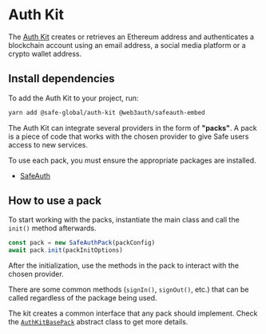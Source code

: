 # Auth Kit

The [Auth Kit](https://github.com/safe-global/safe-core-sdk/tree/main/packages/auth-kit) creates or retrieves an Ethereum address and authenticates a blockchain account using an email address, a social media platform or a crypto wallet address.

## Install dependencies

To add the Auth Kit to your project, run:

```bash
yarn add @safe-global/auth-kit @web3auth/safeauth-embed
```

The Auth Kit can integrate several providers in the form of **"packs"**. A pack is a piece of code that works with the chosen provider to give Safe users access to new services.

To use each pack, you must ensure the appropriate packages are installed.

- [SafeAuth](./SafeAuthPack.md#install)

## How to use a pack

To start working with the packs, instantiate the main class and call the `init()` method afterwards.

```typescript
const pack = new SafeAuthPack(packConfig)
await pack.init(packInitOptions)
```

After the initialization, use the methods in the pack to interact with the chosen provider.

There are some common methods (`signIn()`, `signOut()`, etc.) that can be called regardless of the package being used.

The kit creates a common interface that any pack should implement. Check the [`AuthKitBasePack`](./AuthKitBasePack.md) abstract class to get more details.
